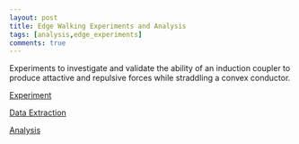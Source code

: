 ```yaml
---
layout: post 
title: Edge Walking Experiments and Analysis
tags: [analysis,edge_experiments]
comments: true
---
```


Experiments to investigate and validate the ability of an induction coupler to produce attactive and repulsive forces while straddling a convex conductor.

<!-- TODO 
Make induction coupler page
Introduction page
convex conductor page
--> 

[Experiment](air_track_data_acquisition.html)

[Data Extraction](air_track_image_analysis.html)

[Analysis](air_track_force_analysis.html)